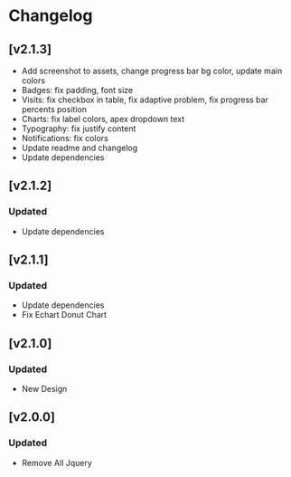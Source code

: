 # Changelog
## [v2.1.3]

- Add screenshot to assets, change progress bar bg color, update main colors
- Badges: fix padding, font size
- Visits: fix checkbox in table, fix adaptive problem, fix progress bar percents position
- Charts: fix label colors, apex dropdown text
- Typography: fix justify content
- Notifications: fix colors
- Update readme and changelog
- Update dependencies

## [v2.1.2]

### Updated

- Update dependencies

## [v2.1.1]

### Updated

- Update dependencies
- Fix Echart Donut Chart

## [v2.1.0]

### Updated

- New Design

## [v2.0.0]

### Updated

- Remove All Jquery
